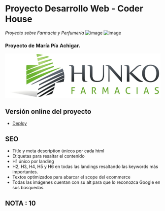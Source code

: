 # Proyecto Desarrollo Web - Coder House

_Proyecto sobre Farmacia y Perfumeria_   ![image](https://user-images.githubusercontent.com/76546697/134269611-0e68de3f-c3fa-437f-8268-c859e2dfc46d.png)
![image](https://user-images.githubusercontent.com/76546697/134270095-4d6445a1-812d-4c77-9a45-8478b3e4cd13.png)


### Proyecto de María Pía Achigar.

![Print del sitio](/multimedia/HunkoLogo.jpg?raw=true)

## Versión online del proyecto

* [Deploy](https://piaachigar.github.io/Pia-ProyectoFarmacia/)

## SEO

* Title y meta description únicos por cada html
* Etiquetas para resaltar el contenido
* H1 único por landing
* H2, H3, H4, H5 y H6 en todas las landings resaltando las keywords más importantes.
* Textos optimizados para abarcar el scope del ecommerce
* Todas las imágenes cuentan con su alt para que lo reconozca Google en sus búsquedas



## NOTA : 10
